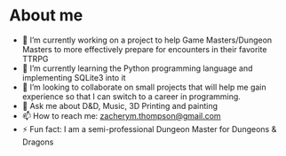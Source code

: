 # About me


- 🔭 I’m currently working on a project to help Game Masters/Dungeon Masters to more effectively prepare  for encounters in their favorite TTRPG
- 🌱 I’m currently learning the Python programming language and implementing SQLite3 into it
- 👯 I’m looking to collaborate on small projects that will help me gain experience so that I can switch to a career in programming.
- 💬 Ask me about D&D, Music, 3D Printing and painting
- 📫 How to reach me: zacherym.thompson@gmail.com
- ⚡ Fun fact: I am a semi-professional Dungeon Master for Dungeons & Dragons
